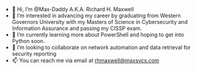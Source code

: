 - 👋 Hi, I’m @Max-Daddy A.K.A. Richard H. Maxwell
- 👀 I’m interested in advancing my career by graduating from Western Governors University with my Masters of Science in Cybersecurity and Information Assurance and passing my CISSP exam.
- 🌱 I’m currently learning more about PowerShell and hoping to get into Python soon.
- 💞️ I’m looking to collaborate on network automation and data retrieval for security reporting
- 📫 You can reach me via email at rhmaxwell@maxsvcs.com

<!---
Max-Daddy/Max-Daddy is a ✨ special ✨ repository because its `README.md` (this file) appears on your GitHub profile.
You can click the Preview link to take a look at your changes.
--->
